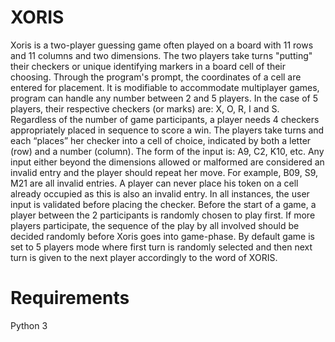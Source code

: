 # XORIS
Xoris is a two-player guessing game often played on a board with 11 rows and 11 columns and two dimensions. The two players take turns "putting" their checkers or unique identifying markers in a board cell of their choosing. Through the program's prompt, the coordinates of a cell are entered for placement. It is modifiable to accommodate multiplayer games, program can handle any number between 2 and 5 players. In the case of 5 players, their respective checkers (or marks) are: X, O, R, I and S. Regardless of the number of game participants, a player needs 4 checkers appropriately placed in sequence to score a win.
The players take turns and each “places” her checker into a cell of choice, indicated by both a letter (row) and a number (column). The form of the input is: A9, C2, K10, etc. Any input either beyond the dimensions allowed or malformed are considered an invalid entry and the player should repeat her move. For example, B09, S9, M21 are all invalid entries. A player can never place his token on a cell already occupied as this is also an invalid entry. In all instances, the user input is validated before placing the checker.
Before the start of a game, a player between the 2 participants is randomly chosen to play first. If more players participate, the sequence of the play by all involved should be decided randomly before Xoris goes into game-phase.
By default game is set to 5 players mode where first turn is randomly selected and then next turn is given to the next player accordingly to the word of XORIS.
# Requirements
Python 3

